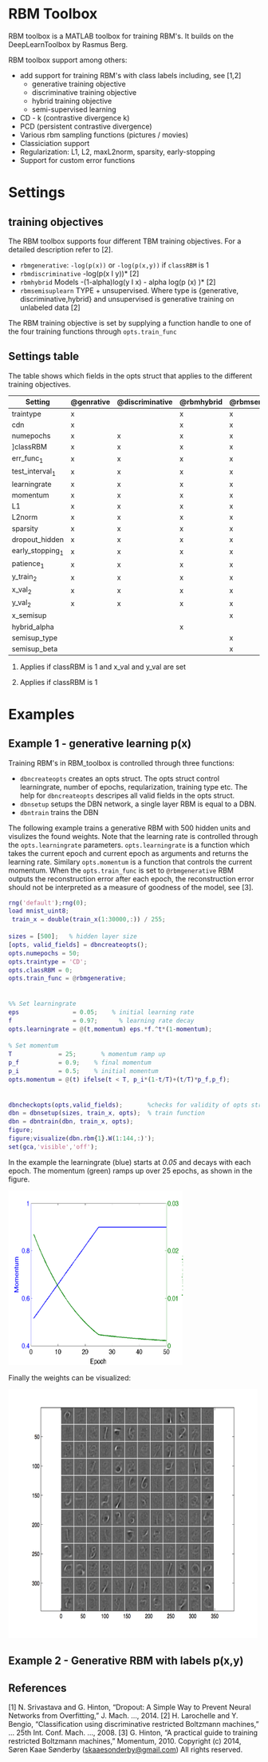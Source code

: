 # RBM Toolbox

RBM toolbox is a MATLAB toolbox for training RBM's. It builds on the DeepLearnToolbox by Rasmus Berg.

RBM toolbox support among others:

 * add support for training RBM's with class labels including, see [1,2]
    * generative training objective
    * discriminative training objective
    * hybrid training objective
    * semi-supervised learning
 * CD - k (contrastive divergence k)
 * PCD (persistent contrastive divergence)
 * Various rbm sampling functions (pictures / movies)
 * Classiciation support
 * Regularization: L1, L2, maxL2norm, sparsity, early-stopping
 * Support for custom error functions



# Settings

## training objectives

The RBM toolbox supports four different TBM training objectives. For a detailed description refer to [2].


* `rbmgenerative`:  `-log(p(x))` or `-log(p(x,y))` if `classRBM` is 1
* `rbmdiscriminative`  -log(p(x I y))*   [2]
* `rbmhybrid` Models   -(1-alpha)log(y I x) - alpha log(p (x) )* [2]
* `rbmsemisuplearn`    TYPE + unsupervised. Where type is {generative, discriminative,hybrid} and unsupervised is generative training on unlabeled data  [2]


The RBM training objective is set by supplying a function handle to one of the four training functions through `opts.train_func` 


## Settings table

The table shows which fields in the opts struct that applies to the different training objectives.

|Setting   					| @genrative  	| @discriminative  	| @rbmhybrid  	| @rbmsemisublearn  	
|---						|---			|---				|---		 	|---					|
|traintype   				|  x 			|	   				|   	x		|  x 					|
|cdn   						|  x 			|   				|   	x		|  x 					|
|numepochs   				|  x 			|   x				|   	x		|  x 					| 
]classRBM   				|  x 			|   x				|   	x		|  x 					| 
|err_func<sub>1</sub>   	|  x 			|   x				|   	x		|  x 					|
|test_interval<sub>1</sub> 	|  x 			|   x				|   	x		|  x 					|				
|learningrate   			|  x 			|   x				|   	x		|  x 					| 
|momentum   				|  x 			|   x				|   	x		|  x 					| 
|L1							|  x 			|   x				|   	x		|  x 					| 
|L2norm   					|  x 			|   x				|   	x		|  x 					| 
|sparsity   				|  x 			|   x				|   	x		|  x 					| 
|dropout_hidden   			|  x 			|   x				|   	x		|  x 					| 
|early_stopping<sub>1</sub> |  x 			|   x				|   	x		|  x 					| 
|patience<sub>1</sub>   	|  x 			|   x				|   	x		|  x 					| 
|y_train<sub>2</sub>   		|  x 			|   x				|   	x		|  x 					| 
|x_val<sub>2</sub>    		|  x 			|   x				|   	x		|  x 					| 		
|y_val<sub>2</sub>   		|  x 			|   x				|   	x		|  x 					| 
|x_semisup   				|   			|   				|   			|  x 					|
|hybrid_alpha   			|   			|   				|   	x		|   					|
|semisup_type   			|   			|   				|   			|  x 					|
|semisup_beta   			|   			|   				|   			|  x 					|

1) Applies if classRBM is 1 and x_val and y_val are set

2) Applies if classRBM is 1 

# Examples

## Example 1 - generative learning **p(x)**

Training RBM's in RBM_toolbox is controlled through three functions:
  * `dbncreateopts` creates an opts struct. The opts struct control learningrate, number of epochs, reqularization, training type etc. The help for `dbncreateopts` descripes all valid fields in the opts struct.
  * `dbnsetup` setups the DBN network, a single layer RBM is equal to a DBN. 
  * `dbntrain` trains the DBN

The following example trains a generative RBM with 500 hidden units and visulizes the found weights. Note that the learning rate is controlled through the `opts.learningrate` parameters. `opts.learningrate` is a function which takes the current epoch and current epoch as arguments and returns the learning rate. Similary  `opts.momentum` is a function that controls the current momentum. When the `opts.train_func` is set to `@rbmgenerative` RBM outputs the reconstruction error after each epoch, the reconstruction error should not be interpreted as a measure of goodness of the model, see [3].

```MATLAB
rng('default');rng(0);
load mnist_uint8;
 train_x = double(train_x(1:30000,:)) / 255;

sizes = [500];   % hidden layer size
[opts, valid_fields] = dbncreateopts();
opts.numepochs = 50;
opts.traintype = 'CD';
opts.classRBM = 0;
opts.train_func = @rbmgenerative;


%% Set learningrate
eps       		  = 0.05;    % initial learning rate
f                 = 0.97;      % learning rate decay
opts.learningrate = @(t,momentum) eps.*f.^t*(1-momentum);

% Set momentum
T             = 25;       % momentum ramp up
p_f 		  = 0.9;    % final momentum
p_i           = 0.5;    % initial momentum
opts.momentum = @(t) ifelse(t < T, p_i*(1-t/T)+(t/T)*p_f,p_f);


dbncheckopts(opts,valid_fields);       %checks for validity of opts struct
dbn = dbnsetup(sizes, train_x, opts);  % train function 
dbn = dbntrain(dbn, train_x, opts);
figure;
figure;visualize(dbn.rbm{1}.W(1:144,:)'); 
set(gca,'visible','off');
```

In the example the learningrate (blue) starts at *0.05* and decays with each epoch. The momentum (green) ramps up over 25 epochs, as shown in the figure. 

<html>
<img src="/uploads/learnmom.png" height="350" width="350"> 

Finally the weights can be visualized:

<html>
<img src="/uploads/example1_weights.png" height="500" width="500"> 

## Example 2 - Generative RBM with labels **p(x,y)**

## References

[1] N. Srivastava and G. Hinton, “Dropout: A Simple Way to Prevent Neural Networks from Overfitting,” J. Mach.  …, 2014.
[2] H. Larochelle and Y. Bengio, “Classification using discriminative restricted Boltzmann machines,” … 25th Int. Conf. Mach. …, 2008.
[3] G. Hinton, “A practical guide to training restricted Boltzmann machines,” Momentum, 2010.
 Copyright (c) 2014, Søren Kaae Sønderby (skaaesonderby@gmail.com)
All rights reserved.